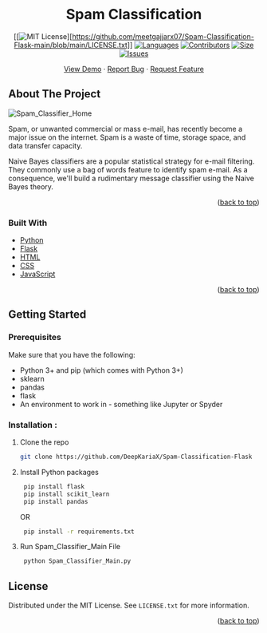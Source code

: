 
<br />
<div align="center">
<h1 align="center">Spam Classification</h3>

[[![MIT License][license-shield]][https://github.com/meetgajjarx07/Spam-Classification-Flask-main/blob/main/LICENSE.txt]]
[![Languages][language-shield]][language-url]
[![Contributors][contri-shield]][contri-url]
[![Size][size-shield]][size-url]
[![Issues][issues-shield]][issues-url]


  <p align="center">
    <a href="https://github.com/meetgajjarx07/Spam-Classification-Flask-main">View Demo</a>
    ·
    <a href="https://github.com/meetgajjarx07/Spam-Classification-Flask-main/issues">Report Bug</a>
    ·
    <a href="https://github.com/meetgajjarx07/Spam-Classification-Flask-main/issues">Request Feature</a>
  </p>
</div>


## About The Project
![Spam_Classifier_Home](https://github.com/meetgajjarx07/Spam-Classification-Flask-main/assets/135112807/beb7cb01-ce2f-4019-8271-e94213b6e20f)


Spam, or unwanted commercial or mass e-mail, has recently become a major issue on the internet. Spam is a waste of time, storage space, and data transfer capacity.

Naive Bayes classifiers are a popular statistical strategy for e-mail filtering. They commonly use a bag of words feature to identify spam e-mail. As a consequence, we'll build a rudimentary message classifier using the Naive Bayes theory.


<p align="right">(<a href="#top">back to top</a>)</p>


### Built With

* [Python](https://www.python.org/)
* [Flask](https://flask.palletsprojects.com/)
* [HTML](https://html.com/)
* [CSS](https://www.w3.org/Style/CSS/Overview.en.html)
* [JavaScript](https://www.javascript.com/)


<p align="right">(<a href="#top">back to top</a>)</p>


## Getting Started

### Prerequisites

Make sure that you have the following:
-  Python 3+ and pip (which comes with Python 3+)
-  sklearn
-  pandas
-  flask
-  An environment to work in - something like Jupyter or Spyder

### Installation :


1. Clone the repo
   ```sh
   git clone https://github.com/DeepKariaX/Spam-Classification-Flask
   ```
2. Install Python packages
   ```sh
    pip install flask
    pip install scikit_learn
    pip install pandas
    ```

    OR

   ```sh
    pip install -r requirements.txt
    ```
3. Run Spam_Classifier_Main File
   ```sh
    python Spam_Classifier_Main.py
    ```

## License

Distributed under the MIT License. See `LICENSE.txt` for more information.

<p align="right">(<a href="#top">back to top</a>)</p>


<!-- [linkedin-shield]: https://img.shields.io/badge/-LinkedIn-black.svg?style=for-the-badge&logo=linkedin&colorB=555
[linkedin-url]: https://www.linkedin.com/in/deep-karia-2436b2194/ -->

[contri-shield]: https://img.shields.io/github/contributors/meetgajjarx07/Spam-Classification-Flask-main?style=for-the-badge
[contri-url]: #

[license-shield]: https://img.shields.io/github/license/meetgajjarx07/Spam-Classification-Flask-main?style=for-the-badge
[license-url]: https://github.com/DeepKariaX/Spam-Classification-Flask/blob/main/LICENSE.txt

[size-shield]: https://img.shields.io/github/repo-size/meetgajjarx07/Spam-Classification-Flask-main?style=for-the-badge
[size-url]: #

[issues-shield]: https://img.shields.io/github/issues/meetgajjarx07/Spam-Classification-Flask-main?style=for-the-badge
[issues-url]: #

[language-shield]: https://img.shields.io/github/languages/count/meetgajjarx07/Spam-Classification-Flask-main?style=for-the-badge
[language-url]: #

